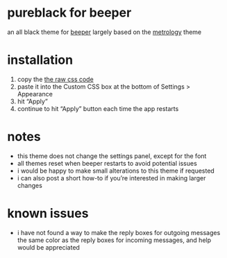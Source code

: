 # pureblack for beeper

an all black theme for [beeper](https://www.beeper.com/)
largely based on the [metrology](https://github.com/Madelena/Metrology-for-Beeper/tree/main) theme


# installation
1. copy the [the raw css code](https://raw.githubusercontent.com/Madelena/Metrology-for-Beeper/main/Metrology-for-Beeper.css)
2. paste it into the Custom CSS box at the bottom of Settings > Appearance
3. hit “Apply”
4. continue to hit “Apply” button each time the app restarts

# notes
- this theme does not change the settings panel, except for the font
- all themes reset when beeper restarts to avoid potential issues
- i would be happy to make small alterations to this theme if requested
- i can also post a short how-to if you’re interested in making larger changes

# known issues
- i have not found a way to make the reply boxes for outgoing messages the same color as the reply boxes for incoming messages, and help would be appreciated
